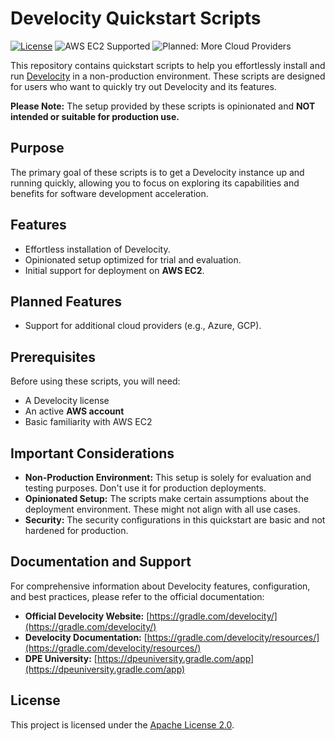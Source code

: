 # Develocity Quickstart Scripts

[![License](https://img.shields.io/badge/License-Apache%202.0-blue.svg)](https://opensource.org/licenses/Apache-2.0)
![AWS EC2 Supported](https://img.shields.io/badge/Cloud-AWS%20EC2-blue)
![Planned: More Cloud Providers](https://img.shields.io/badge/Cloud-More%20Providers-lightgrey)

This repository contains quickstart scripts to help you effortlessly install and run [Develocity](https://gradle.com/develocity/) in a non-production environment.
These scripts are designed for users who want to quickly try out Develocity and its features.

**Please Note:** The setup provided by these scripts is opinionated and **NOT intended or suitable for production use.**

## Purpose

The primary goal of these scripts is to get a Develocity instance up and running quickly, allowing you to focus on exploring its capabilities and benefits for software development acceleration.

## Features

* Effortless installation of Develocity.
* Opinionated setup optimized for trial and evaluation.
* Initial support for deployment on **AWS EC2**.

## Planned Features

* Support for additional cloud providers (e.g., Azure, GCP).

## Prerequisites

Before using these scripts, you will need:

* A Develocity license
* An active **AWS account**
* Basic familiarity with AWS EC2

## Important Considerations

* **Non-Production Environment:** This setup is solely for evaluation and testing purposes. Don't use it for production deployments.
* **Opinionated Setup:** The scripts make certain assumptions about the deployment environment. These might not align with all use cases.
* **Security:** The security configurations in this quickstart are basic and not hardened for production.

## Documentation and Support

For comprehensive information about Develocity features, configuration, and best practices, please refer to the official documentation:

* **Official Develocity Website:** [https://gradle.com/develocity/](https://gradle.com/develocity/)
* **Develocity Documentation:** [https://gradle.com/develocity/resources/](https://gradle.com/develocity/resources/)
* **DPE University:** [https://dpeuniversity.gradle.com/app](https://dpeuniversity.gradle.com/app)

## License

This project is licensed under the [Apache License 2.0](LICENSE).
